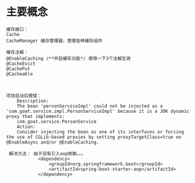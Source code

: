 # 主要概念

    缓存接口：
    Cache
    CacheManager 缓存管理器，管理各种缓存组件
    
    缓存注解：
    @EnableCaching /**开启缓存功能*/ 使得一下3个注解生效 
    @CacheEvict 
    @CachePut 
    @Cacheable
    
    
    
    项目启动后报错：
        Description:
        The bean 'personServiceImpl' could not be injected as a 'com.goat.service.impl.PersonServiceImpl' because it is a JDK dynamic proxy that implements:
        com.goat.service.PersonService
        Action:
        Consider injecting the bean as one of its interfaces or forcing the use of CGLib-based proxies by setting proxyTargetClass=true on @EnableAsync and/or @EnableCaching.
        
     解决方法： 由于没有引入aop依赖。。。
                <dependency>
                    <groupId>org.springframework.boot</groupId>
                    <artifactId>spring-boot-starter-aop</artifactId>
                </dependency>